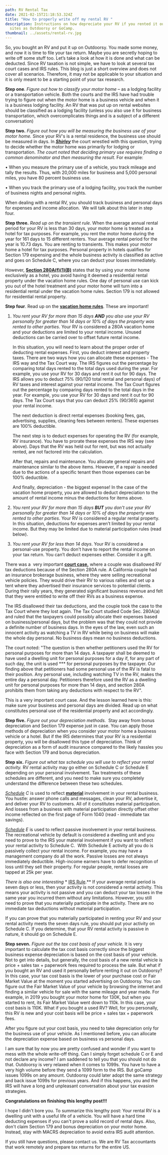 ```yaml
---
path: RV Rental Tax
date: 2021-02-15T21:18:53.324Z
title: "How to properly write off my rental RV "
description: Instructions on how depreciate your RV if you rented it out on such
  sites as Outdoorsy or GoCamp.
thumbnail: ../assets/rental-rv.jpg
---
```

So, you bought an RV and put it up on Outdoorsy. You made some money, and now it is time to file your tax return. Maybe you are secretly hoping to write off some stuff too. Let’s take a look at how it is done and what can be deducted. Since RV taxation is not simple, we have to look at several tax court cases and IRS rules. This blog is just a short overview and does not cover all scenarios. Therefore, it may not be applicable to your situation and it is only meant to be a starting point of your tax research.

**Step one**. *Figure out how to classify your motor home* – as a lodging facility or a transportation vehicle. Both the courts and the IRS have had trouble trying to figure out when the motor home is a business vehicle and when it is a business lodging facility. An RV that was put up on rental websites should be classified as a lodging facility (unless you also use it for business transportation, which overcomplicates things and is a subject of a different conversation)

**Step two.** *Figure out how you will be measuring the business use of your motor home.* Since your RV's is a rental residence, the business use should be measured in days. In ***[Shirley](https://www.courtlistener.com/opinion/4557820/shirley-v-commr/)*** the court wrestled with this question, trying to decide whether the motor home was primarily for lodging or transportation. *The court noted that deciding primary use requires finding a common denominator and then measuring the result*. For example:

• When you measure the primary use of a vehicle, you track mileage and tally the results. Thus, with 20,000 miles for business and 5,000 personal miles, you have 80 percent business use.

• When you track the primary use of a lodging facility, you track the number of business nights and personal nights.

When dealing with a rental RV, you should track business and personal days for expenses and income allocation.  We will talk about this later in step four. 

**Step three.** *Read up on the transient rule*. When the average annual rental period for your RV is less than 30 days, your motor home is treated as a hotel for tax purposes. For example, you rent the motor home during the year for 161 days to 15 different renters. Your average rental period for the year is 10.73 days. You are renting to transients. This makes your motor home a hotel for tax purposes. Personal property in hotels qualifies for Section 179 expensing and the whole business activity is classified as active and goes on Schedule C, where you can deduct your losses immediately.  

However, **[Section 280A(f)(1)(B)](https://www.law.cornell.edu/definitions/uscode.php?width=840&height=800&iframe=true&def_id=26-USC-551373876-1977192054&term_occur=3&term_src=title:26:subtitle:A:chapter:1:subchapter:B:part:IX:section:280A)** states that by using your motor home exclusively as a hotel, you avoid having it deemed a residential rental property under the vacation home rules. One day of personal use can kick you out of the hotel treatment and your motor home will turn into a residential rental under the vacation home rules. Section 179 is not allowed for residential rental property.

**Step four**. Read up on the **[vacation home rules](https://scholarship.law.duke.edu/cgi/viewcontent.cgi?article=2921&context=dlj)**. These are important! 

1. *You rent your RV for more than 15 days **AND** you also use your RV personally for greater than 14 days or 10% of days the property was rented to other parties*. Your RV is considered a 280A vacation home and your deductions are limited to your rental income. Unused deductions can be carried over to offset future rental income.

   In this situation, you will need to learn about the proper order of deducting rental expenses. First, you deduct interest and property taxes. There are two ways how you can allocate these expenses - The IRS way and the Tax Court way. The IRS figures out the percentage by comparing total days rented to the total days used during the year. For example, you use your RV for 30 days and rent it out for 90 days. The IRS allows you to deduct 75% (90/120 total rental and personal days) of RV taxes and interest against your rental income. The Tax Court figures out the percentage by comparing days rented to the total days in the year. For example, you use your RV for 30 days and rent it out for 90 days. The Tax Court says that you can deduct 25% (90/365) against your rental income.

   The next deduction is direct rental expenses (booking fees, gas, advertising, supplies, cleaning fees between renters). These expenses are 100% deductible. 

   The next step is to deduct expenses for operating the RV (for example, RV insurance). You have to prorate these expenses the IRS way (see above).  Days that the RV was held out for rent, but was not actually rented, are not factored into the calculation. 

   After that, repairs and maintenance. You allocate general repairs and maintenance similar to the above items. However, if a repair is needed due to the actions of a specific tenant then those expenses can be 100% deductible.

   And finally, depreciation - the biggest expense! In the case of the vacation home property, you are allowed to deduct depreciation to the amount of rental income minus the deductions for items above.
2. *You rent your RV for more than 15 days **BUT** you don't use your RV personally for greater than 14 days or 10% of days the property was rented to other parties*. Your RV is considered a regular rental property. In this situation, deductions for expenses aren’t limited by your rental income. But they may be limited due to material participation rules (read below).
3. *You rent your RV for less than 14 days*. Your RV is considered a personal-use property. You don't have to report the rental income on your tax return. You can’t deduct expenses either. Consider it a gift.

There was a  very important **[court case,](https://www.taxcontroversy.com/wp-content/uploads/2017/08/Jackson-v.-Commissioner-T.C.-Memo.-2014-160.pdf)** where a couple was disallowed RV tax deductions because of the Section 280A rule. A California couple had an insurance brokerage business, where they were selling recreational vehicle policies. They would drive their RV to various rallies and set up a tent where they advertised their insurance services to potential clients. During their rally years, they generated significant business revenue and felt that they were entitled to write off their RVs as a business expense.

The IRS disallowed their tax deductions, and the couple took the case to the Tax Court where they lost again. The Tax Court studied Code Sec. 280A(a) and ruled that the taxpayers could possibly allocate their expenses based on business/personal days, but the problem was that they could not provide a definite number of business days. In the eyes of the law, even such an innocent activity as watching a TV in RV while being on business will make the whole day personal. No business days mean no business deductions. 

The court noted: "The question is then whether petitioners used the RV for personal purposes for more than 14 days. A taxpayer shall be deemed to have used a dwelling unit for personal purposes for a day if, for any part of such day, the unit is used \*\** for personal purposes by the taxpayer. Our finding above that petitioners had some personal use of the RV is fatal to their position. Any personal use, including watching TV in the RV, makes the entire day a personal day. Petitioners therefore used the RV as a dwelling unit for personal purposes for more than 14 days, and section 280A prohibits them from taking any deductions with respect to the RV".

This is a very important court case. And the lesson learned here is this: make sure your business and personal days are divided. Read up on what constitutes personal use of the residential property and act accordingly. 

**Step five.** *Figure out your depreciation methods.*  Stay away from bonus depreciation and Section 179 expense just in case. You can apply those methods of depreciation when you consider your motor home a business vehicle or a hotel. But if the IRS determines that your RV is a residential property,  you will be disallowed this type of depreciation. Think of depreciation as a form of audit insurance compared to the likely hassles you face with Section 179 and bonus depreciation.

**Step six.** *Figure out what tax schedule you will use to reflect your rental activity.* RV rental activity may go either on Schedule C or Schedule E depending on your personal involvement. Tax treatments of these schedules are different, and you need to make sure you completely understand the difference between these two schedules.

*[Schedule](https://www.irs.gov/pub/irs-pdf/f1040sc.pdf) C* is used to reflect **[material](https://www.accountingtools.com/articles/material-participation.html)** involvement in your rental business. You hustle: answer phone calls and messages, clean your RV, advertise it, and deliver your RV to customers. All of it constitutes material participation. And losses from a business with material participation directly offset other income reflected on the first page of Form 1040 (read - immediate tax savings).

*[Schedule](https://www.irs.gov/pub/irs-pdf/f1040se.pdf) E* is used to reflect passive involvement in your rental business. The recreational vehicle by default is considered a dwelling unit and you need to prove to the IRS your material involvement if you want to reflect your rental activity to Schedule C.  With Schedule E activity all you do is passively collect your rental income. For example, you may have a management company do all the work. Passive losses are not always immediately deductible. High-income earners have to defer recognition of loss until they sell their property. For regular people, rental losses are tapped at 25k per year.

*There is also one interesting* [](https://bradfordtaxinstitute.com/Content/Average-Rental-Seven-Days-or-Less.aspx)* [IRS Rule](https://bradfordtaxinstitute.com/Content/Average-Rental-Seven-Days-or-Less.aspx).\*\* If your average rental period is seven days or less, then your activity is not considered a rental activity. This means your activity is not passive and you can deduct your tax losses in the same year you incurred them without any limitations. However, you still need to prove that you materially participate in the activity. There are no immediate tax deductions without material participation. 

If you can prove that you materially participated in renting your RV and your rental activity meets the seven days rule, you should put your activity on Schedule C. If you determine, that your RV rental activity is passive in nature, it should go on Schedule E.

**Step seven.** *Figure out the tax cost basis of your vehicle.* It is very important to calculate the tax cost basis correctly since the biggest business expense depreciation is based on the cost basis of your vehicle. Not to get into details, but generally, the cost basis of a new rental vehicle is price + sales tax + paperwork fees required to process the sale. But what if you bought an RV and used it personally before renting it out on Outdoorsy? In this case, your tax cost basis is the lower of your purchase cost or Fair Market Value at the moment you started advertising on Outdoorsy. You can figure out the Fair Market Value of your vehicle by browsing the internet and finding a similar vehicle for sale with the same mileage and year made. For example, in 2019 you bought your motor home for 130K, but when you started to rent, its Fair Market Value went down to 110k. In this case, your cost basis is 110K. What if you bought a used RV? Well, for you personally, this RV is new and your cost basis will be price + sales tax + paperwork fees.

After you figure out your cost basis, you need to take depreciation only for the business use of your vehicle. As I mentioned before, you can allocate the depreciation expense based on business vs personal days.

I am sure that by now you are pretty confused and wonder if you want to mess with the whole write-off thing. Can I simply forget schedule C or E and not declare any income? I am saddened to tell you that you should not do that. Outdoorsy is very relaxed when it comes to 1099s. You have to have a very high volume before they send a 1099 form to the IRS. But goCamp issues 1099s on any amount. Outdoorsy could later adopt the same strategy and back issue 1099s for previous years. And if this happens, you and the IRS will have a long and unpleasant conversation about your tax evasion strategies.

**Congratulations on finishing this lengthy post!!!**

I hope I didn't bore you. To summarize this lengthy post: Your rental RV is a dwelling unit with a useful life of a vehicle. You will have a hard time deducting expenses if you can't prove a solid record of rental days. Also, don't claim Section 179 and bonus depreciation on your motor home. Instead, stay with MACRS depreciation to avoid extra IRS audit attention. 

If you still have questions, please contact us. We are RV Tax accountants that work remotely and prepare tax returns for the entire US.